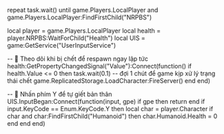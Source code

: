 repeat task.wait() until game.Players.LocalPlayer and game.Players.LocalPlayer:FindFirstChild("NRPBS")

local player = game.Players.LocalPlayer
local health = player.NRPBS:WaitForChild("Health")
local UIS = game:GetService("UserInputService")

-- 🔁 Theo dõi khi bị chết để respawn ngay lập tức
health:GetPropertyChangedSignal("Value"):Connect(function()
    if health.Value <= 0 then
        task.wait(0.1) -- đợi 1 chút để game kịp xử lý trạng thái chết
        game.ReplicatedStorage.LoadCharacter:FireServer()
    end
end)

-- 🎯 Nhấn phím Y để tự giết bản thân
UIS.InputBegan:Connect(function(input, gpe)
    if gpe then return end
    if input.KeyCode == Enum.KeyCode.Y then
        local char = player.Character
        if char and char:FindFirstChild("Humanoid") then
            char.Humanoid.Health = 0
        end
    end
end)
